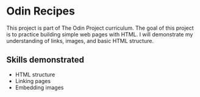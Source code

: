 # Odin Recipes

This project is part of The Odin Project curriculum. The goal of this project is to practice building simple web pages with HTML. I will demonstrate my understanding of links, images, and basic HTML structure.

## Skills demonstrated
- HTML structure
- Linking pages
- Embedding images